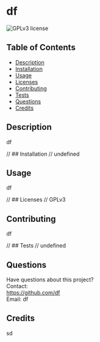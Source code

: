 # df
  ![GPLv3 license](https://img.shields.io/badge/License-GPLv3-blue.svg)
  ## Table of Contents
  * [Description](#description)
  * [Installation](#installation)
  * [Usage](#usage)
  * [Licenses](#licenses)
  * [Contributing](#contributing)
  * [Tests](#tests)
  * [Questions](#questions)
  * [Credits](#credits)

  ## Description
  df

  // ## Installation
  // undefined

  ## Usage
  df

  // ## Licenses
  // GPLv3

  ## Contributing
  df

  // ## Tests
  // undefined

  ## Questions
  Have questions about this project?  
  Contact:  
  https://github.com/df  
  Email: df

  ## Credits
  sd
